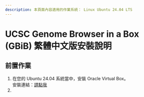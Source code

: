 ```yaml
---
description: 本頁面內容適用的作業系統： Linux Ubuntu 24.04 LTS
---
```


# UCSC Genome Browser in a Box (GBiB) 繁體中文版安裝說明

## 前置作業

1. 在您的 Ubuntu 24.04 系統當中，安裝 Oracle Virtual Box。\
   安裝連結：[請點我](https://www.oracle.com/tw/virtualization/technologies/vm/downloads/virtualbox-downloads.html?source=:ow:o:p:nav:mmddyyVirtualBoxHero_tw\&intcmp=:ow:o:p:nav:mmddyyVirtualBoxHero_tw)
2.
